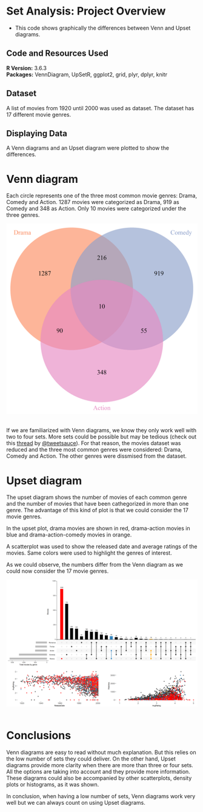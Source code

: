 # Set Analysis: Project Overview 
* This code shows graphically the differences between Venn and Upset diagrams.

## Code and Resources Used 
**R Version:** 3.6.3  
**Packages:** VennDiagram, UpSetR, ggplot2, grid, plyr, dplyr, knitr

## Dataset
A list of movies from 1920 until 2000 was used as dataset. The dataset has 17 different movie genres.

## Displaying Data
A Venn diagrams and an Upset diagram were plotted to show the differences.

# Venn diagram
Each circle represents one of the three most common movie genres: Drama, Comedy and Action. 1287 movies were categorized as Drama, 919 as Comedy and 348 as Action. Only 10 movies were categorized under the three genres.


![VennDiagram](https://github.com/melisadigiacomo/SetAnalysis/blob/master/images/VennDiagram.png)&nbsp;

If we are familiarized with Venn diagrams, we know they only work well with two to four sets. More sets could be possible but may be tedious (check out this [thread](https://threadreaderapp.com/thread/1108498701427732481.html) by [@tweetsauce](https://twitter.com/tweetsauce)). For that reason, the movies dataset was reduced and the three most common genres were considered: Drama, Comedy and Action. The other genres were dissmised from the dataset.


# Upset diagram
The upset diagram shows the number of movies of each common genre and the number of movies that have been cathegorized in more than one genre. The advantage of this kind of plot is that we could consider the 17 movie genres.

In the upset plot, drama movies are shown in red, drama-action movies in blue and drama-action-comedy movies in orange.


A scatterplot was used to show the released date and average ratings of the movies. Same colors were used to highlight the genres of interest.


As we could observe, the numbers differ from the Venn diagram as we could now consider the 17 movie genres.


![AttributeScatterplot](https://github.com/melisadigiacomo/SetAnalysis/blob/master/images/AttributeScatterplot.png)&nbsp;


# Conclusions
Venn diagrams are easy to read without much explanation. But this relies on the low number of sets they could deliver. On the other hand, Upset diagrams provide more clarity when there are more than three or four sets. All the options are taking into account and they provide more information. These diagrams could also be accompanied by other scatterplots, density plots or histograms, as it was shown.


In conclusion, when having a low number of sets, Venn diagrams work very well but we can always count on using Upset diagrams.
